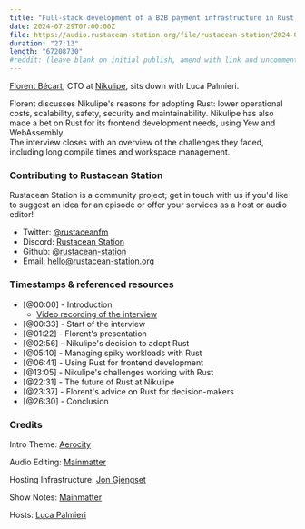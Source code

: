 ```yaml
---
title: "Full-stack development of a B2B payment infrastructure in Rust, with Florent Bécart"
date: 2024-07-29T07:00:00Z
file: https://audio.rustacean-station.org/file/rustacean-station/2024-07-29-florent-becart.mp3
duration: "27:13"
length: "67208730"
#reddit: (leave blank on initial publish, amend with link and uncomment this line after Reddit thread has been posted)
---
```


[Florent Bécart](https://www.linkedin.com/in/florent-becart-89942922/), CTO at [Nikulipe](https://nikulipe.com/), 
sits down with Luca Palmieri.

Florent discusses Nikulipe's reasons for adopting Rust: lower operational costs, scalability, safety, security and 
maintainability. Nikulipe has also made a bet on Rust for its frontend development needs, using Yew and WebAssembly.  
The interview closes with an overview of the challenges they faced, including long compile times and workspace management.

### Contributing to Rustacean Station

Rustacean Station is a community project; get in touch with us if you'd like to suggest an idea for an episode or offer your services as a host or audio editor!

 - Twitter: [@rustaceanfm](https://twitter.com/rustaceanfm)
 - Discord: [Rustacean Station](https://discord.gg/cHc3Gyc)
 - Github: [@rustacean-station](https://github.com/rustacean-station/)
 - Email: [hello@rustacean-station.org](mailto:hello@rustacean-station.org)

### Timestamps & referenced resources

- [@00:00] - Introduction
  - [Video recording of the interview](https://mainmatter.com/blog/2024/06/07/payment-infrastructure-with-rust/)
- [@00:33] - Start of the interview
- [@01:22] - Florent's presentation
- [@02:56] - Nikulipe's decision to adopt Rust
- [@05:10] - Managing spiky workloads with Rust
- [@06:41] - Using Rust for frontend development
- [@13:05] - Nikulipe's challenges working with Rust
- [@22:31] - The future of Rust at Nikulipe
- [@23:37] - Florent's advice on Rust for decision-makers
- [@26:30] - Conclusion

### Credits

Intro Theme: [Aerocity](https://twitter.com/AerocityMusic)

Audio Editing: [Mainmatter](https://mainmatter.com/rust-consulting/)

Hosting Infrastructure: [Jon Gjengset](https://twitter.com/jonhoo/)

Show Notes: [Mainmatter](https://mainmatter.com/rust-consulting/)

Hosts: [Luca Palmieri](https://lpalmieri.com/)

